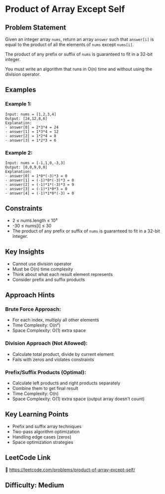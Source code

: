 # Product of Array Except Self

## Problem Statement
Given an integer array `nums`, return an array `answer` such that `answer[i]` is equal to the product of all the elements of `nums` except `nums[i]`.

The product of any prefix or suffix of `nums` is guaranteed to fit in a 32-bit integer.

You must write an algorithm that runs in O(n) time and without using the division operator.

## Examples

### Example 1:
```
Input: nums = [1,2,3,4]
Output: [24,12,8,6]
Explanation: 
- answer[0] = 2*3*4 = 24
- answer[1] = 1*3*4 = 12  
- answer[2] = 1*2*4 = 8
- answer[3] = 1*2*3 = 6
```

### Example 2:
```
Input: nums = [-1,1,0,-3,3]
Output: [0,0,9,0,0]
Explanation:
- answer[0] = 1*0*(-3)*3 = 0
- answer[1] = (-1)*0*(-3)*3 = 0
- answer[2] = (-1)*1*(-3)*3 = 9
- answer[3] = (-1)*1*0*3 = 0
- answer[4] = (-1)*1*0*(-3) = 0
```

## Constraints
- 2 ≤ nums.length ≤ 10⁵
- -30 ≤ nums[i] ≤ 30
- The product of any prefix or suffix of `nums` is guaranteed to fit in a 32-bit integer.

## Key Insights
- Cannot use division operator
- Must be O(n) time complexity
- Think about what each result element represents
- Consider prefix and suffix products

## Approach Hints

### Brute Force Approach:
- For each index, multiply all other elements
- Time Complexity: O(n²)
- Space Complexity: O(1) extra space

### Division Approach (Not Allowed):
- Calculate total product, divide by current element
- Fails with zeros and violates constraints

### Prefix/Suffix Products (Optimal):
- Calculate left products and right products separately
- Combine them to get final result
- Time Complexity: O(n)
- Space Complexity: O(1) extra space (output array doesn't count)

## Key Learning Points
- Prefix and suffix array techniques
- Two-pass algorithm optimization
- Handling edge cases (zeros)
- Space optimization strategies

## LeetCode Link
🔗 https://leetcode.com/problems/product-of-array-except-self/

## Difficulty: Medium